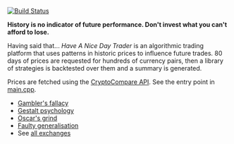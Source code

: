 [![Build Status](https://travis-ci.org/deanturpin/handt.svg?branch=master)](https://travis-ci.org/deanturpin/handt)

**History is no indicator of future performance. Don't invest what you can't
afford to lose.**

Having said that... *Have A Nice Day Trader* is an algorithmic trading platform
that uses patterns in historic prices to influence future trades. 80 days of
prices are requested for hundreds of currency pairs, then a library of
strategies is backtested over them and a summary is generated.

Prices are fetched using the [CryptoCompare
API](https://min-api.cryptocompare.com/).  See the entry point in
[main.cpp](main.cpp).

- [Gambler's fallacy](https://en.wikipedia.org/wiki/Gambler%27s_fallacy)
- [Gestalt psychology](https://en.wikipedia.org/wiki/Gestalt_psychology)
- [Oscar's grind](https://en.wikipedia.org/wiki/Oscar%27s_grind)
- [Faulty generalisation](https://en.wikipedia.org/wiki/Faulty_generalization)
- See [all exchanges](https://min-api.cryptocompare.com/data/all/exchanges)
